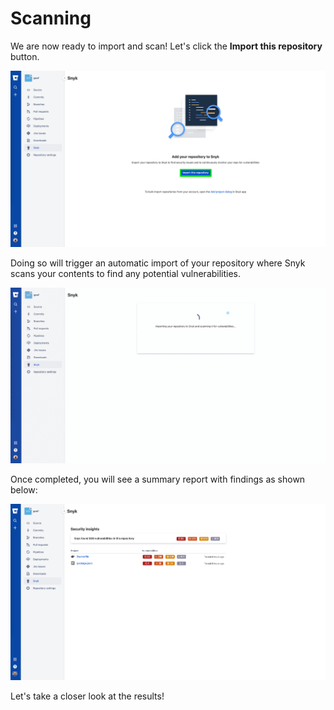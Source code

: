 # Scanning

We are now ready to import and scan! Let's click the **Import this repository** button.

![](../../../../.gitbook/assets/snyk-sec-14.png)

Doing so will trigger an automatic import of your repository where Snyk scans your contents to find any potential vulnerabilities.

![](../../../../.gitbook/assets/snyk-sec-08.gif)

Once completed, you will see a summary report with findings as shown below:

![](../../../../.gitbook/assets/snyk-sec-16.png)

Let's take a closer look at the results!

